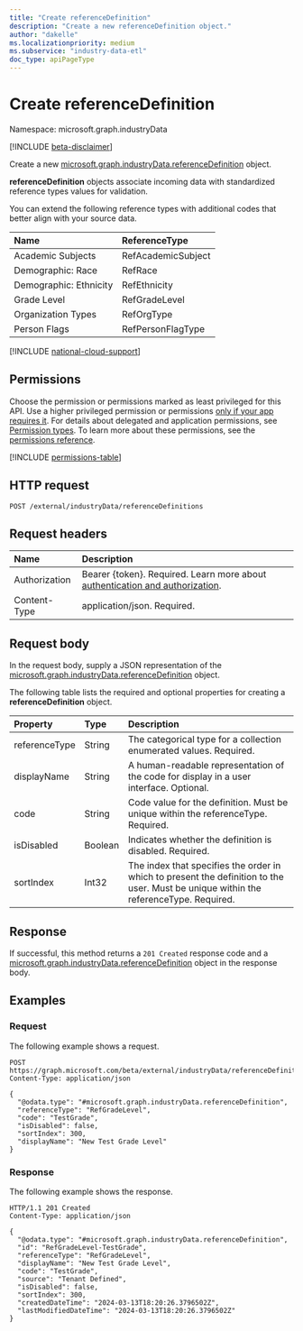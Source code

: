 ```yaml
---
title: "Create referenceDefinition"
description: "Create a new referenceDefinition object."
author: "dakelle"
ms.localizationpriority: medium
ms.subservice: "industry-data-etl"
doc_type: apiPageType
---
```


# Create referenceDefinition

Namespace: microsoft.graph.industryData

[!INCLUDE [beta-disclaimer](../../includes/beta-disclaimer.md)]

Create a new [microsoft.graph.industryData.referenceDefinition](../resources/industrydata-referencedefinition.md) object.

**referenceDefinition** objects associate incoming data with standardized reference types values for validation.

You can extend the following reference types with additional codes that better align with your source data.

|Name|ReferenceType|
|:---|:---|
| Academic Subjects      | RefAcademicSubject |
| Demographic: Race      | RefRace            |
| Demographic: Ethnicity | RefEthnicity       |
| Grade Level            | RefGradeLevel      |
| Organization Types     | RefOrgType         |
| Person Flags           | RefPersonFlagType  |

[!INCLUDE [national-cloud-support](../../includes/global-only.md)]

## Permissions

Choose the permission or permissions marked as least privileged for this API. Use a higher privileged permission or permissions [only if your app requires it](/graph/permissions-overview#best-practices-for-using-microsoft-graph-permissions). For details about delegated and application permissions, see [Permission types](/graph/permissions-overview#permission-types). To learn more about these permissions, see the [permissions reference](/graph/permissions-reference).

<!-- {
  "blockType": "permissions",
  "name": "industrydata-referencedefinition-post-permissions"
}
-->
[!INCLUDE [permissions-table](../includes/permissions/industrydata-referencedefinition-post-permissions.md)]

## HTTP request

<!-- {
  "blockType": "ignored"
}
-->
``` http
POST /external/industryData/referenceDefinitions
```

## Request headers

|Name|Description|
|:---|:---|
|Authorization|Bearer {token}. Required. Learn more about [authentication and authorization](/graph/auth/auth-concepts).|
|Content-Type|application/json. Required.|

## Request body

In the request body, supply a JSON representation of the [microsoft.graph.industryData.referenceDefinition](../resources/industrydata-referenceDefinition.md) object.

The following table lists the required and optional properties for creating a **referenceDefinition** object.

|Property|Type|Description|
|:---|:---|:---|
| referenceType | String  |The categorical type for a collection enumerated values. Required.                                 |
| displayName   | String  |A human-readable representation of the code for display in a user interface. Optional.               |
| code          | String  |Code value for the definition. Must be unique within the referenceType. Required.                  |
| isDisabled    | Boolean |Indicates whether the definition is disabled. Required.                                      |
| sortIndex     | Int32   |The index that specifies the order in which to present the definition to the user. Must be unique within the referenceType. Required. |

## Response

If successful, this method returns a `201 Created` response code and a [microsoft.graph.industryData.referenceDefinition](../resources/industrydata-referenceDefinition.md) object in the response body.

## Examples

### Request

The following example shows a request.
<!-- {
  "blockType": "request",
  "name": "create_referencedefinition"
}
-->
``` http
POST https://graph.microsoft.com/beta/external/industryData/referenceDefinitions
Content-Type: application/json

{
  "@odata.type": "#microsoft.graph.industryData.referenceDefinition",
  "referenceType": "RefGradeLevel",
  "code": "TestGrade",
  "isDisabled": false,
  "sortIndex": 300,
  "displayName": "New Test Grade Level"
}
```


### Response

The following example shows the response.
<!-- {
  "blockType": "response",
  "truncated": true,
  "@odata.type": "microsoft.graph.industryData.referenceDefinition"
}
-->

```http
HTTP/1.1 201 Created
Content-Type: application/json

{
  "@odata.type": "#microsoft.graph.industryData.referenceDefinition",
  "id": "RefGradeLevel-TestGrade",
  "referenceType": "RefGradeLevel",
  "displayName": "New Test Grade Level",
  "code": "TestGrade",
  "source": "Tenant Defined",
  "isDisabled": false,
  "sortIndex": 300,
  "createdDateTime": "2024-03-13T18:20:26.3796502Z",
  "lastModifiedDateTime": "2024-03-13T18:20:26.3796502Z"
}
```

